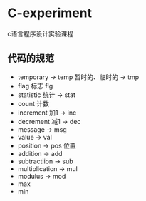 # C-experiment
c语言程序设计实验课程 

## 代码的规范
- temporary -> temp 暂时的、临时的 -> tmp
- flag 标志 flg
- statistic 统计 -> stat
- count 计数
- increment 加1 -> inc
- decrement 减1 -> dec
- message -> msg
- value -> val
- position -> pos 位置
- addition -> add
- subtractiion -> sub
- multiplication -> mul
- modulus -> mod
- max
- min